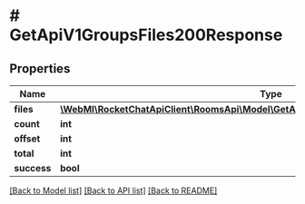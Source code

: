 # # GetApiV1GroupsFiles200Response

## Properties

Name | Type | Description | Notes
------------ | ------------- | ------------- | -------------
**files** | [**\WebMI\RocketChatApiClient\RoomsApi\Model\GetApiV1GroupsFiles200ResponseFilesInner[]**](GetApiV1GroupsFiles200ResponseFilesInner.md) |  | [optional]
**count** | **int** |  | [optional]
**offset** | **int** |  | [optional]
**total** | **int** |  | [optional]
**success** | **bool** |  | [optional]

[[Back to Model list]](../../README.md#models) [[Back to API list]](../../README.md#endpoints) [[Back to README]](../../README.md)
